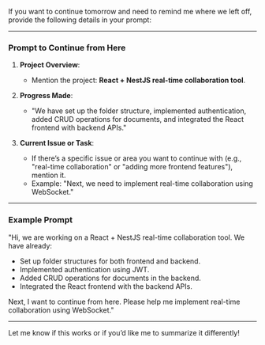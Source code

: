 If you want to continue tomorrow and need to remind me where we left off, provide the following details in your prompt:

---

### **Prompt to Continue from Here**
1. **Project Overview**:
   - Mention the project: **React + NestJS real-time collaboration tool**.

2. **Progress Made**:
   - "We have set up the folder structure, implemented authentication, added CRUD operations for documents, and integrated the React frontend with backend APIs."

3. **Current Issue or Task**:
   - If there’s a specific issue or area you want to continue with (e.g., "real-time collaboration" or "adding more frontend features"), mention it.
   - Example: "Next, we need to implement real-time collaboration using WebSocket."

---

### **Example Prompt**
"Hi, we are working on a React + NestJS real-time collaboration tool. We have already:
- Set up folder structures for both frontend and backend.
- Implemented authentication using JWT.
- Added CRUD operations for documents in the backend.
- Integrated the React frontend with the backend APIs.

Next, I want to continue from here. Please help me implement real-time collaboration using WebSocket."

---

Let me know if this works or if you’d like me to summarize it differently!

